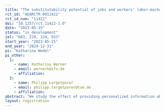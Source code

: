```yaml
---
title: "The substitutability potential of jobs and workers’ labor-market expectations (follow-up)"
rct_id: "AEARCTR-0011422"
rct_id_num: "11422"
doi: "10.1257/rct.11422-1.0"
date: "2023-05-15"
status: "in_development"
jel: "D83, I29, J24, O33"
start_year: "2023-05-15"
end_year: "2024-12-31"
pi: "Katharina Wedel"
pi_other:
  1:
    - name: Katharina Werner
    - email: wernerk@ifo.de
    - affiliation: 
  2:
    - name: Philipp Lergetporer
    - email: philipp.lergetporer@tum.de
    - affiliation: 
abstract: "We study the effect of providing personalized information about the substitutability potential of people’s jobs on their labor market expectations and their likelihood to participate in professional development or retraining. For that purpose, we implement an experiment among a representative survey of adults in Germany (18 years and older) where we provide treatment group members with factual information about the substitutability potential of their own job. By comparing responses between the uninformed control group and the informed treatment groups, we evaluate whether this information affects (i) people’s labor market expectations about their own professional future and about the future of their jobs, and (ii) peoples’ likelihood to participate in professional development and retraining as well as their willingness to forgo part of their wage during professional development."
layout: registration
---
```


